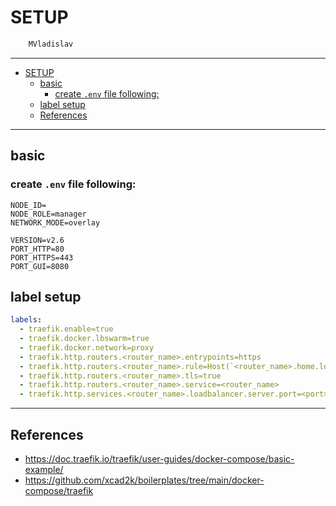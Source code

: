 # SETUP

```sh
    MVladislav
```

---

- [SETUP](#setup)
  - [basic](#basic)
    - [create `.env` file following:](#create-env-file-following)
  - [label setup](#label-setup)
  - [References](#references)

---

## basic

### create `.env` file following:

```env
NODE_ID=
NODE_ROLE=manager
NETWORK_MODE=overlay

VERSION=v2.6
PORT_HTTP=80
PORT_HTTPS=443
PORT_GUI=8080
```

## label setup

```yml
labels:
  - traefik.enable=true
  - traefik.docker.lbswarm=true
  - traefik.docker.network=proxy
  - traefik.http.routers.<router_name>.entrypoints=https
  - traefik.http.routers.<router_name>.rule=Host(`<router_name>.home.local`)
  - traefik.http.routers.<router_name>.tls=true
  - traefik.http.routers.<router_name>.service=<router_name>
  - traefik.http.services.<router_name>.loadbalancer.server.port=<port>
```

---

## References

- <https://doc.traefik.io/traefik/user-guides/docker-compose/basic-example/>
- <https://github.com/xcad2k/boilerplates/tree/main/docker-compose/traefik>
